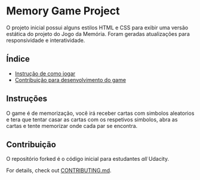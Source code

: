 # Memory Game Project

O projeto inicial possui alguns estilos HTML e CSS para exibir uma versão estática do projeto do Jogo da Memória. Foram geradas atualizações para responsividade e interatividade.

## Índice

* [Instrução de como jogar](#instructions)
* [Contribuição para desenvolvimento do game](#contributing)

## Instruções

O game é de memorização, você irá receber cartas com simbolos aleatorios e tera
que tentar casar as cartas com os respetivos simbolos, abra as cartas e tente memorizar onde cada par se encontra.

## Contribuição

O repositório forked é o código inicial para estudantes _all_ Udacity.

For details, check out [CONTRIBUTING.md](CONTRIBUTING.md).

